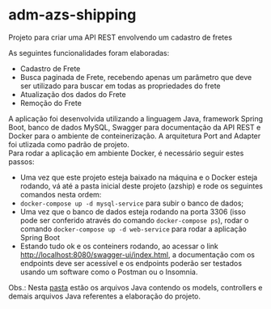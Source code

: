 # adm-azs-shipping
Projeto para criar uma API REST envolvendo um cadastro de fretes

As seguintes funcionalidades foram elaboradas:  
* Cadastro de Frete
* Busca paginada de Frete, recebendo apenas um parâmetro que deve ser utilizado para buscar em todas as propriedades do frete
* Atualização dos dados do Frete
* Remoção do Frete

A aplicação foi desenvolvida utilizando a linguagem Java, framework Spring Boot, banco de dados MySQL, Swagger para documentação da API REST e Docker para o ambiente de conteinerização. A arquitetura Port and Adapter foi utlizada como padrão de projeto.  
Para rodar a aplicação em ambiente Docker, é necessário seguir estes passos:  

* Uma vez que este projeto esteja baixado na máquina e o Docker esteja rodando, vá até a pasta inicial deste projeto (azship) e rode os seguintes comandos nesta ordem:
* `docker-compose up -d mysql-service` para subir o banco de dados;
* Uma vez que o banco de dados esteja rodando na porta 3306 (isso pode ser conferido através do comando `docker-compose ps`), rodar o comando `docker-compose up -d web-service` para rodar a aplicação Spring Boot
* Estando tudo ok e os conteiners rodando, ao acessar o link [http://localhost:8080/swagger-ui/index.html](http://localhost:8080/swagger-ui/index.html), a documentação com os endpoints deve ser acessível e os endpoints poderão ser testados usando um software como o Postman ou o Insomnia.

Obs.: Nesta [pasta](https://github.com/ederp/adm-azs-shipping/tree/main/azship/src/main/java/com/projeto/azship) estão os arquivos Java contendo os models, controllers e demais arquivos Java referentes a elaboração do projeto.
